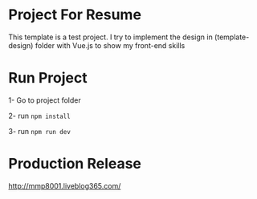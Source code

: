 # Project For Resume

This template is a test project.
I try to implement the design in (template-design) folder with Vue.js to show my front-end skills

# Run Project
1- Go to project folder

2- run `npm install`

3- run `npm run dev`

# Production Release
http://mmp8001.liveblog365.com/